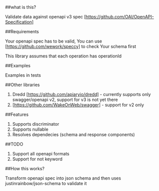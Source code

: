 ##what is this? 

Validate data against openapi v3 spec [https://github.com/OAI/OpenAPI-Specification]

##Requirements

Your openapi spec has to be valid, You can use [https://github.com/wework/speccy] to check Your schema first

This library assumes that each operation has operationId

##Examples

Examples in tests

##Other libraries

1. Dredd [https://github.com/apiaryio/dredd] - currently supports only swagger/openapi v2, support for v3 is not yet there
2. [https://github.com/WakeOnWeb/swagger] - support for v2 only 

##Features

1. Supports discriminator
2. Supports nullable
3. Resolves dependecies (schema and response components)

##TODO

1. Support all openapi formats
2. Support for not keyword

##How this works?

Transform openapi spec into json schema and then uses justinrainbow/json-schema to validate it